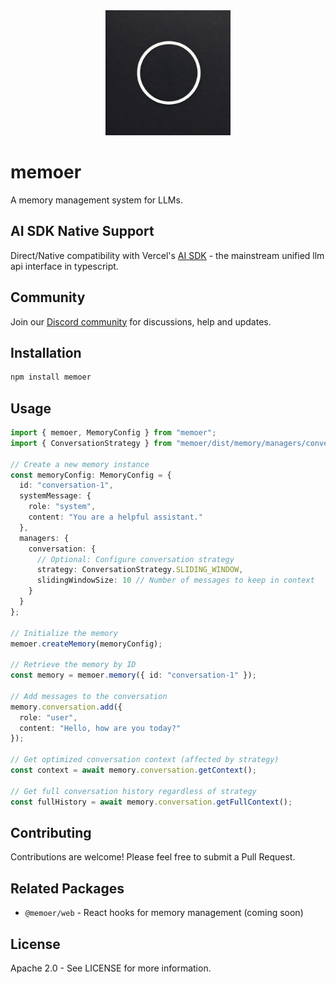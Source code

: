 <div align="center">
<img src="https://raw.githubusercontent.com/GeLi2001/memoer/main/assets/memoer.webp" alt="Memoer" width="200"/>
</div>

# memoer

A memory management system for LLMs.

## AI SDK Native Support

Direct/Native compatibility with Vercel's [AI SDK](https://github.com/vercel/ai) - the mainstream unified llm api interface in typescript.

## Community

Join our [Discord community](https://discord.gg/pNkEk4b4TW) for discussions, help and updates.

## Installation

```bash
npm install memoer
```

## Usage

```typescript
import { memoer, MemoryConfig } from "memoer";
import { ConversationStrategy } from "memoer/dist/memory/managers/conversation/types";

// Create a new memory instance
const memoryConfig: MemoryConfig = {
  id: "conversation-1",
  systemMessage: {
    role: "system",
    content: "You are a helpful assistant."
  },
  managers: {
    conversation: {
      // Optional: Configure conversation strategy
      strategy: ConversationStrategy.SLIDING_WINDOW,
      slidingWindowSize: 10 // Number of messages to keep in context
    }
  }
};

// Initialize the memory
memoer.createMemory(memoryConfig);

// Retrieve the memory by ID
const memory = memoer.memory({ id: "conversation-1" });

// Add messages to the conversation
memory.conversation.add({
  role: "user",
  content: "Hello, how are you today?"
});

// Get optimized conversation context (affected by strategy)
const context = await memory.conversation.getContext();

// Get full conversation history regardless of strategy
const fullHistory = await memory.conversation.getFullContext();
```

## Contributing

Contributions are welcome! Please feel free to submit a Pull Request.

## Related Packages

- `@memoer/web` - React hooks for memory management (coming soon)

## License

Apache 2.0 - See LICENSE for more information.
